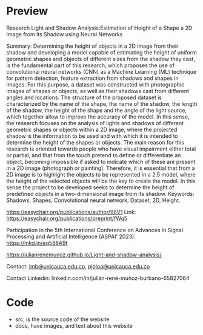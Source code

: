 # Preview
Research Light and Shadow Analysis:Estimation of Height of a Shape a 2D Image from its Shadow using Neural Networks

Summary: 
Determining the height of objects in a 2D image from their shadow and developing a model capable of estimating the height of uniform geometric shapes and objects of different sizes from the shadow they cast, is the fundamental part of this research, which proposes the use of convolutional neural networks (CNN) as a Machine Learning (ML) technique for pattern detection, feature extraction from shadows and shapes in images. For this purpose, a dataset was constructed with photographic images of shapes or objects, as well as their shadows cast from different angles and locations. The structure of the proposed dataset is characterized by the name of the shape, the name of the shadow, the length of the shadow, the height of the shape and the angle of the light source, which together allow to improve the accuracy of the model. In this sense, the research focuses on the analysis of lights and shadows of different geometric shapes or objects within a 2D image, where the projected shadow is the information to be used and with which it is intended to determine the height of the shapes or objects. The main reason for this research is oriented towards people who have visual impairment either total or partial, and that from the touch pretend to define or differentiate an object, becoming impossible if asked to indicate which of these are present in a 2D image (photograph or painting). Therefore, it is essential that from a 2D image is to highlight the objects to be represented in a 
2.5 model, where the height of the selected objects will be the key to create the model. In this sense the project to be developed seeks to determine the height of predefined objects in a two-dimensional image from its shadow.
Keywords: Shadows, Shapes, Convolutional neural network, Dataset, 2D, Height.

https://easychair.org/publications/author/98V1
Link: https://easychair.org/publications/preprint/fWq5

Participation in the 5th International Conference on Advances in Signal Processing and Artificial Intelligence (ASPAI' 2023).
https://lnkd.in/eq588A9t


https://julianrenemunoz.github.io/Light-and-shadow-analysis/

Contact: 
jmb@unicauca.edu.co, pjojoa@unicauca.edu.co

Contact Linkedin: linkedin.com/in/julián-rené-muñoz-burbano-65827064
# Code
- src, is the source code of the website
- docs, have images, and text about this website
